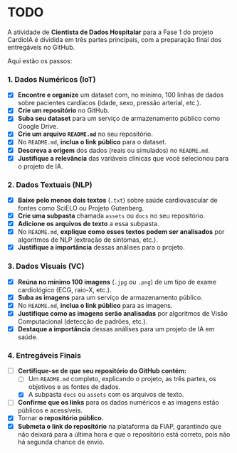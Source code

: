 # TODO

A atividade de **Cientista de Dados Hospitalar** para a Fase 1 do projeto CardioIA é dividida em três partes principais, com a preparação final dos entregáveis no GitHub.

Aqui estão os passos:

### 1. Dados Numéricos (IoT)

- [x] **Encontre e organize** um dataset com, no mínimo, 100 linhas de dados sobre pacientes cardíacos (idade, sexo, pressão arterial, etc.).
- [x] **Crie um repositório** no GitHub.
- [x] **Suba seu dataset** para um serviço de armazenamento público como Google Drive.
- [x] **Crie um arquivo `README.md`** no seu repositório.
- [x] No `README.md`, **inclua o link público** para o dataset.
- [x] **Descreva a origem** dos dados (reais ou simulados) no `README.md`.
- [x] **Justifique a relevância** das variáveis clínicas que você selecionou para o projeto de IA.

### 2. Dados Textuais (NLP)

- [x] **Baixe pelo menos dois textos** (`.txt`) sobre saúde cardiovascular de fontes como SciELO ou Projeto Gutenberg.
- [x] **Crie uma subpasta** chamada `assets` ou `docs` no seu repositório.
- [x] **Adicione os arquivos de texto** a essa subpasta.
- [x] No `README.md`, **explique como esses textos podem ser analisados** por algoritmos de NLP (extração de sintomas, etc.).
- [x] **Justifique a importância** dessas análises para o projeto.

### 3. Dados Visuais (VC)

- [x] **Reúna no mínimo 100 imagens** (`.jpg` ou `.png`) de um tipo de exame cardiológico (ECG, raio-X, etc.).
- [x] **Suba as imagens** para um serviço de armazenamento público.
- [x] No `README.md`, **inclua o link público** para as imagens.
- [x] **Justifique como as imagens serão analisadas** por algoritmos de Visão Computacional (detecção de padrões, etc.).
- [x] **Destaque a importância** dessas análises para um projeto de IA em saúde.

### 4. Entregáveis Finais

- [ ] **Certifique-se de que seu repositório do GitHub contém:**
    - [ ] Um `README.md` completo, explicando o projeto, as três partes, os objetivos e as fontes de dados.
    - [x] A subpasta `docs` ou `assets` com os arquivos de texto.
- [ ] **Confirme que os links** para os dados numéricos e as imagens estão públicos e acessíveis.
- [x] Tornar **o repositório público.**
- [x] **Submeta o link do repositório** na plataforma da FIAP, garantindo que não deixará para a última hora e que o repositório está correto, pois não há segunda chance de envio.
